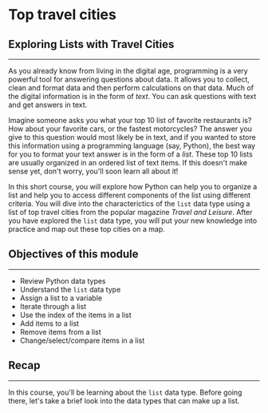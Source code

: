 # Top travel cities

## Exploring Lists with Travel Cities  

***

As you already know from living in the digital age, programming is a very powerful tool for answering questions about data. It allows you to collect, clean and format data and then perform calculations on that data. Much of the digital information is in the form of _text_. You can ask questions with text and get answers in text. 

Imagine someone asks you what your top 10 list of favorite restaurants is?  How about your favorite cars, or the fastest motorcycles?  The answer you give to this question would most likely be in text, and if you wanted to store this information using a programming language (say, Python), the best way for you to format your text answer is in the form of a _list_.  These top 10 lists are usually organized in an ordered list of text items. If this doesn't make sense yet, don't worry, you'll soon learn all about it!

In this short course, you will explore how Python can help you to organize a list and help you to access different components of the list using different criteria. You will dive into the characterictics of the `list` data type using a list of top travel cities from the popular magazine *Travel and Leisure*.  After you have explored the `list` data type, you will put your new knowledge into practice and map out these top cities on a map. 

## Objectives of this module

***  

* Review Python data types
* Understand the `list` data type
* Assign a list to a variable
* Iterate through a list
* Use the index of the items in a list
* Add items to a list
* Remove items from a list
* Change/select/compare items in a list

## Recap

***


In this course, you'll be learning about the `list` data type. Before going there, let's take a brief look into the data types that can make up a list.
